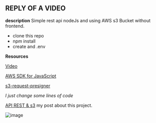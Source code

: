 ## REPLY OF A VIDEO

__description__ 
Simple rest api nodeJs and using AWS s3 Bucket without frontend.

- clone this repo
- npm install
- create and .env 

__Resources__

[Video](https://www.youtube.com/watch?v=sDVRyFaoI8s)

[AWS SDK for JavaScript](https://docs.aws.amazon.com/sdk-for-javascript/v3/developer-guide/s3-example-photo-album-full.html)

[s3-request-presigner](https://docs.aws.amazon.com/AWSJavaScriptSDK/v3/latest/modules/_aws_sdk_s3_request_presigner.html)


*I just change some lines of code*

[API REST & s3](https://blog.libproject.xyz/api-rest-s3/) my post about this project.

![image](https://user-images.githubusercontent.com/82403984/191348080-f74d3c1f-81d6-4804-9e47-5f5ef1dee7f6.png)
